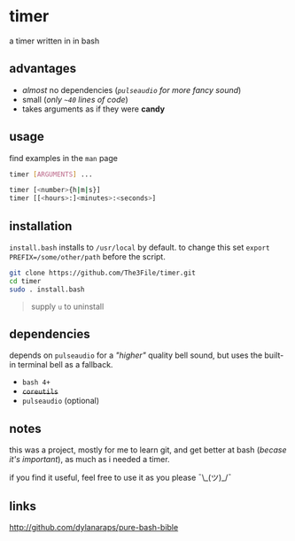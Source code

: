 # timer
a timer written in in bash

## advantages
* *almost* no dependencies (*`pulseaudio` for more fancy sound*)
* small (*only `~40` lines of code*)
* takes arguments as if they were **candy**

## usage
find examples in the `man` page

``` bash
timer [ARGUMENTS] ...

timer [<number>{h|m|s}]
timer [[<hours>:]<minutes>:<seconds>]
```

## installation
`install.bash` installs to `/usr/local` by default.
to change this set `export PREFIX=/some/other/path`
before the script. 

``` bash
git clone https://github.com/The3File/timer.git
cd timer
sudo . install.bash
```
> supply `u` to uninstall

## dependencies
depends on `pulseaudio` for a *"higher"* quality bell sound, but uses the built-in terminal bell as a fallback.

* `bash 4+`
* ~~`coreutils`~~
* `pulseaudio` (optional)

## notes
this was a project, mostly for me to learn git, and get better at bash (*becase it's important*),
as much as i needed a timer.

if you find it useful, feel free to use it as you please ¯\\\_(ツ)\_/¯

## links
http://github.com/dylanaraps/pure-bash-bible
